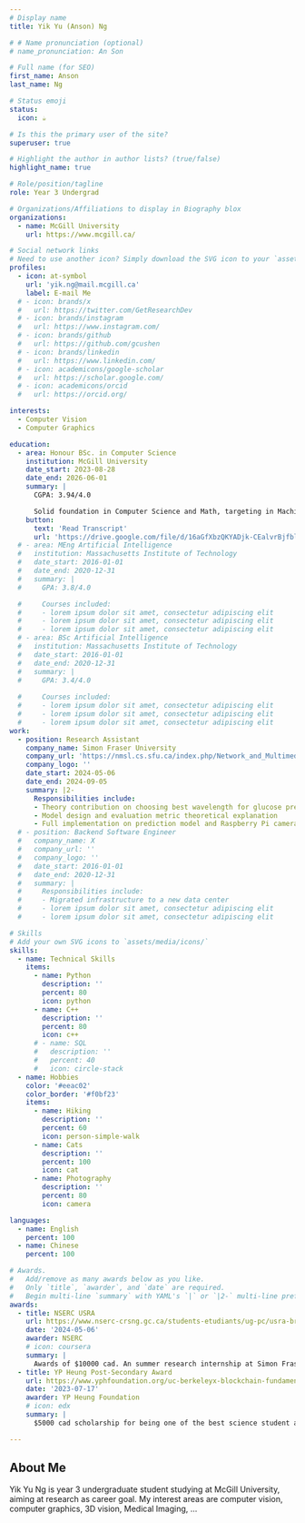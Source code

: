 ```yaml
---
# Display name
title: Yik Yu (Anson) Ng

# # Name pronunciation (optional)
# name_pronunciation: An Son

# Full name (for SEO)
first_name: Anson
last_name: Ng

# Status emoji
status:
  icon: ☕️

# Is this the primary user of the site?
superuser: true

# Highlight the author in author lists? (true/false)
highlight_name: true

# Role/position/tagline
role: Year 3 Undergrad

# Organizations/Affiliations to display in Biography blox
organizations:
  - name: McGill University
    url: https://www.mcgill.ca/

# Social network links
# Need to use another icon? Simply download the SVG icon to your `assets/media/icons/` folder.
profiles:
  - icon: at-symbol
    url: 'yik.ng@mail.mcgill.ca'
    label: E-mail Me
  # - icon: brands/x
  #   url: https://twitter.com/GetResearchDev
  # - icon: brands/instagram
  #   url: https://www.instagram.com/
  # - icon: brands/github
  #   url: https://github.com/gcushen
  # - icon: brands/linkedin
  #   url: https://www.linkedin.com/
  # - icon: academicons/google-scholar
  #   url: https://scholar.google.com/
  # - icon: academicons/orcid
  #   url: https://orcid.org/

interests:
  - Computer Vision
  - Computer Graphics

education:
  - area: Honour BSc. in Computer Science
    institution: McGill University
    date_start: 2023-08-28
    date_end: 2026-06-01
    summary: |
      CGPA: 3.94/4.0

      Solid foundation in Computer Science and Math, targeting in Machine Learning, Computer Vision and Graphics. Pursuing thesis based MSc. and PhD.
    button:
      text: 'Read Transcript'
      url: 'https://drive.google.com/file/d/16aGfXbzQKYADjk-CEalvrBjfbl_ELjyQ/view?usp=sharing'
  # - area: MEng Artificial Intelligence
  #   institution: Massachusetts Institute of Technology
  #   date_start: 2016-01-01
  #   date_end: 2020-12-31
  #   summary: |
  #     GPA: 3.8/4.0

  #     Courses included:
  #     - lorem ipsum dolor sit amet, consectetur adipiscing elit
  #     - lorem ipsum dolor sit amet, consectetur adipiscing elit
  #     - lorem ipsum dolor sit amet, consectetur adipiscing elit
  # - area: BSc Artificial Intelligence
  #   institution: Massachusetts Institute of Technology
  #   date_start: 2016-01-01
  #   date_end: 2020-12-31
  #   summary: |
  #     GPA: 3.4/4.0
      
  #     Courses included:
  #     - lorem ipsum dolor sit amet, consectetur adipiscing elit
  #     - lorem ipsum dolor sit amet, consectetur adipiscing elit
  #     - lorem ipsum dolor sit amet, consectetur adipiscing elit
work:
  - position: Research Assistant
    company_name: Simon Fraser University
    company_url: 'https://nmsl.cs.sfu.ca/index.php/Network_and_Multimedia_Systems_Lab_(NMSL)'
    company_logo: ''
    date_start: 2024-05-06
    date_end: 2024-09-05
    summary: |2-
      Responsibilities include:
      - Theory contribution on choosing best wavelength for glucose prediction
      - Model design and evaluation metric theoretical explanation
      - Full implementation on prediction model and Raspberry Pi camera
  # - position: Backend Software Engineer
  #   company_name: X
  #   company_url: ''
  #   company_logo: ''
  #   date_start: 2016-01-01
  #   date_end: 2020-12-31
  #   summary: |
  #     Responsibilities include:
  #     - Migrated infrastructure to a new data center
  #     - lorem ipsum dolor sit amet, consectetur adipiscing elit
  #     - lorem ipsum dolor sit amet, consectetur adipiscing elit

# Skills
# Add your own SVG icons to `assets/media/icons/`
skills:
  - name: Technical Skills
    items:
      - name: Python
        description: ''
        percent: 80
        icon: python
      - name: C++
        description: ''
        percent: 80
        icon: c++
      # - name: SQL
      #   description: ''
      #   percent: 40
      #   icon: circle-stack
  - name: Hobbies
    color: '#eeac02'
    color_border: '#f0bf23'
    items:
      - name: Hiking
        description: ''
        percent: 60
        icon: person-simple-walk
      - name: Cats
        description: ''
        percent: 100
        icon: cat
      - name: Photography
        description: ''
        percent: 80
        icon: camera

languages:
  - name: English
    percent: 100
  - name: Chinese
    percent: 100

# Awards.
#   Add/remove as many awards below as you like.
#   Only `title`, `awarder`, and `date` are required.
#   Begin multi-line `summary` with YAML's `|` or `|2-` multi-line prefix and indent 2 spaces below.
awards:
  - title: NSERC USRA
    url: https://www.nserc-crsng.gc.ca/students-etudiants/ug-pc/usra-brpc_eng.asp
    date: '2024-05-06'
    awarder: NSERC
    # icon: coursera
    summary: |
      Awards of $10000 cad. An summer research internship at Simon Fraser Unversity. Build a non-invasive method of detecting glucose concentration using mobile device.
  - title: YP Heung Post-Secondary Award
    url: https://www.yphfoundation.org/uc-berkeleyx-blockchain-fundamentals
    date: '2023-07-17'
    awarder: YP Heung Foundation
    # icon: edx
    summary: |
      $5000 cad scholarship for being one of the best science student at Langara College

---
```


## About Me

Yik Yu Ng is year 3 undergraduate student studying at McGill University, aiming at research as career goal. My interest areas are computer vision, computer graphics, 3D vision, Medical Imaging, ...
